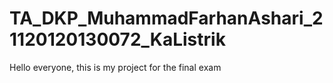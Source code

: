 # TA_DKP_MuhammadFarhanAshari_21120120130072_KaListrik
Hello everyone, this is my project for the final exam

